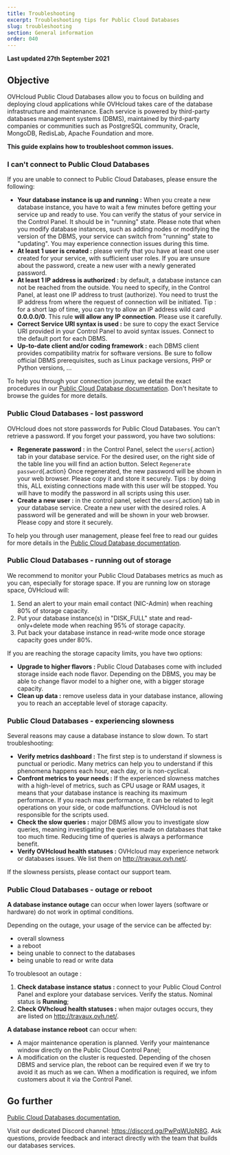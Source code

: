 ```yaml
---
title: Troubleshooting
excerpt: Troubleshooting tips for Public Cloud Databases
slug: troubleshooting
section: General information
order: 040
---
```


**Last updated 27th September 2021**

## Objective

OVHcloud Public Cloud Databases allow you to focus on building and deploying cloud applications while OVHcloud takes care of the database infrastructure and maintenance.
Each service is powered by third-party databases management systems (DBMS), maintained by third-party companies or communities such as PostgreSQL community, Oracle, MongoDB, RedisLab, Apache Foundation and more.

**This guide explains how to troubleshoot common issues.**

### I can't connect to Public Cloud Databases

If you are unable to connect to Public Cloud Databases, please ensure the following:

- **Your database instance is up and running :** When you create a new database instance, you have to wait a few minutes before getting your service up and ready to use. You can verify the status of your service in the Control Panel. It should be in "running" state. Please note that when you modify database instances, such as adding nodes or modifying the version of the DBMS, your service can switch from "running" state to "updating". You may experience connection issues during this time.
- **At least 1 user is created :** please verify that you have at least one user created for your service, with sufficient user roles. If you are unsure about the password, create a new user with a newly generated password.
- **At least 1 IP address is authorized :** by default, a database instance can not be reached from the outside. You need to specify, in the Control Panel, at least one IP address to trust (authorize). You need to trust the IP address from where the request of connection will be initiated. Tip : for a short lap of time, you can try to allow an IP address wild card **0.0.0.0/0**. This rule **will allow any IP connection**. Please use it carefully.
- **Correct Service URI syntax is used :** be sure to copy the exact Service URI provided in your Control Panel to avoid syntax issues. Connect to the default port for each DBMS.  
- **Up-to-date client and/or coding framework :** each DBMS client provides compatibility matrix for software versions. Be sure to follow official DBMS prerequisites, such as Linux package versions, PHP or Python versions, ...

To help you through your connection journey, we detail the exact procedures in our [Public Cloud Database documentation](https://docs.ovh.com/asia/en/publiccloud/databases/). Don't hesitate to browse the guides for more details.

### Public Cloud Databases - lost password

OVHcloud does not store passwords for Public Cloud Databases. You can't retrieve a password.
If you forget your password, you have two solutions:

- **Regenerate password :** in the Control Panel, select the `users`{.action} tab in your database service. For the desired user, on the right side of the table line you will find an action button. Select `Regenerate password`{.action} Once regenerated, the new password will be shown in your web browser. Please copy it and store it securely. Tips : by doing this, ALL existing connections made with this user will be stopped. You will have to modify the password in all scripts using this user.
- **Create a new user :** in the control panel, select the `users`{.action} tab in your database service. Create a new user with the desired roles. A password will be generated and will be shown in your web browser. Please copy and store it securely.

To help you through user management, please feel free to read our guides for more details in the [Public Cloud Database documentation](https://docs.ovh.com/asia/en/publiccloud/databases/).

### Public Cloud Databases - running out of storage

We recommend to monitor your Public Cloud Databases metrics as much as you can, especially for storage space.
If you are running low on storage space, OVHcloud will:

1. Send an alert to your main email contact (NIC-Admin) when reaching 80% of storage capacity.
2. Put your database instance(s) in "DISK_FULL" state and read-only+delete mode when reaching 95% of storage capacity.
3. Put back your database instance in read-write mode once storage capacity goes under 80%.

If you are reaching the storage capacity limits, you have two options:

- **Upgrade to higher flavors :** Public Cloud Databases come with included storage inside each node flavor. Depending on the DBMS, you may be able to change flavor model to a higher one, with a bigger storage capacity.
- **Clean up data :** remove useless data in your database instance, allowing you to reach an acceptable level of storage capacity.

### Public Cloud Databases - experiencing slowness

Several reasons may cause a database instance to slow down. To start troubleshooting:

- **Verify metrics dashboard :** The first step is to understand if slowness is punctual or periodic. Many metrics can help you to understand if this phenomena happens each hour, each day, or is non-cyclical.
- **Confront metrics to your needs :** If the experienced slowness matches with a high-level of metrics, such as CPU usage or RAM usages, it means that your database instance is reaching its maximum performance. If you reach max performance, it can be related to legit operations on your side, or code malfunctions. OVHcloud is not responsible for the scripts used.
- **Check the slow queries :** major DBMS allow you to investigate slow queries, meaning investigating the queries made on databases that take too much time. Reducing time of queries is always a performance benefit.
- **Verify OVHcloud health statuses :** OVHcloud may experience network or databases issues. We list them on <http://travaux.ovh.net/>.

If the slowness persists, please contact our support team.

### Public Cloud Databases - outage or reboot

**A database instance outage** can occur when lower layers (software or hardware) do not work in optimal conditions.

Depending on the outage, your usage of the service can be affected by:

- overall slowness
- a reboot
- being unable to connect to the databases
- being unable to read or write data

To troublesoot an outage :

1. **Check database instance status :** connect to your Public Cloud Control Panel and explore your database services. Verify the status. Nominal status is **Running**;
2. **Check OVhcloud health statuses :** when major outages occurs, they are listed on <http://travaux.ovh.net/>.

**A database instance reboot** can occur when:

- A major maintenance operation is planned. Verify your maintenance window directly on the Public Cloud Control Panel;
- A modification on the cluster is requested. Depending of the chosen DBMS and service plan, the reboot can be required even if we try to avoid it as much as we can. When a modification is required, we infom customers about it via the Control Panel.

## Go further

[Public Cloud Databases documentation](https://docs.ovh.com/asia/en/publiccloud/databases/),

Visit our dedicated Discord channel: <https://discord.gg/PwPqWUpN8G>. Ask questions, provide feedback and interact directly with the team that builds our databases services.
